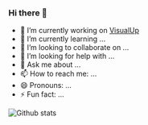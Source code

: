 ### Hi there 👋

- 🔭 I’m currently working on [VisualUp](https://github.com/su-ram/DoubleSlash5th_team5_mini)
- 🌱 I’m currently learning ...
- 👯 I’m looking to collaborate on ...
- 🤔 I’m looking for help with ...
- 💬 Ask me about ...
- 📫 How to reach me: ...
- 😄 Pronouns: ...
- ⚡ Fun fact: ...

![Github stats](https://github-readme-stats.vercel.app/api?username=su-ram)
